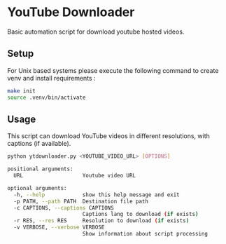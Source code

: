 # YouTube Downloader

Basic automation script for download youtube hosted videos.

## Setup

For Unix based systems please execute the following command to create venv and install requirements :

```bash
make init
source .venv/bin/activate
```

## Usage

This script can download YouTube videos in different resolutions, with captions (if available).

```bash
python ytdownloader.py <YOUTUBE_VIDEO_URL> [OPTIONS]
```

```bash
positional arguments:
  URL                   Youtube video URL

optional arguments:
  -h, --help            show this help message and exit
  -p PATH, --path PATH  Destination file path
  -c CAPTIONS, --captions CAPTIONS
                        Captions lang to download (if exists)
  -r RES, --res RES     Resolution to download (if exists)
  -v VERBOSE, --verbose VERBOSE
                        Show information about script processing
```
